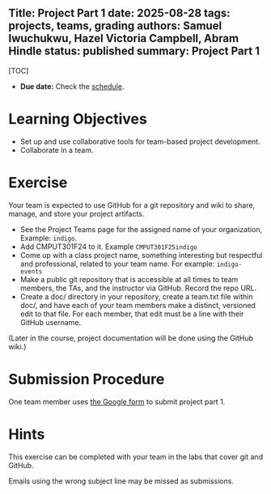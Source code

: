 Title: Project Part 1
date: 2025-08-28
tags: projects, teams, grading
authors: Samuel Iwuchukwu, Hazel Victoria Campbell, Abram Hindle
status: published
summary: Project Part 1
----

[TOC]

* **Due date:** Check the [schedule]({filename}/pages/home.md#schedule).

# Learning Objectives

* Set up and use collaborative tools for team-based project development.
* Collaborate in a team.

# Exercise

Your team is expected to use GitHub for a git repository and wiki to share, manage, and store your project artifacts.

* See the Project Teams page for the assigned name of your organization, Example: `indigo`.
* Add CMPUT301F24 to it. Example `CMPUT301F25indigo`
* Come up with a class project name, something interesting but respectful and professional, related to your team name. For example: `indigo-events`
* Make a public git repository that is accessible at all times to team members, the TAs, and the instructor via GitHub. Record the repo URL.
* Create a doc/ directory in your repository, create a team.txt file within doc/, and have each of your team members make a distinct, versioned edit to that file. For each member, that edit must be a line with their GitHub username.

(Later in the course, project documentation will be done using the GitHub wiki.)

# **Submission Procedure**

One team member uses [the Google form](https://docs.google.com/forms/d/e/1FAIpQLSdmZahdbZP_IIdMw4zPaoOxRiuvXmsoj9vT5MwlyWdLlJJMyw/viewform?usp=dialog) to submit project part 1.

# **Hints**

This exercise can be completed with your team in the labs that cover git and GitHub.

Emails using the wrong subject line may be missed as submissions.

